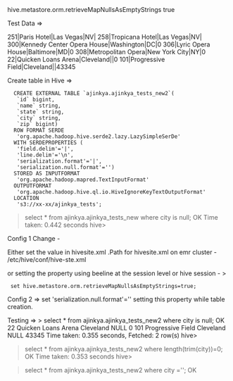 <property>
  <name>hive.metastore.orm.retrieveMapNullsAsEmptyStrings</name>
  <value>true</value>
</property>


Test Data => 

251|Paris Hotel|Las Vegas|NV|
258|Tropicana Hotel|Las Vegas|NV|
300|Kennedy Center Opera House|Washington|DC|0
306|Lyric Opera House|Baltimore|MD|0
308|Metropolitan Opera|New York City|NY|0
22|Quicken Loans Arena|Cleveland||0
101|Progressive Field|Cleveland||43345

Create table in Hive => 

      CREATE EXTERNAL TABLE `ajinkya.ajinkya_tests_new2`(
       `id` bigint, 
       `name` string, 
       `state` string, 
       `city` string, 
       `zip` bigint)
      ROW FORMAT SERDE 
       'org.apache.hadoop.hive.serde2.lazy.LazySimpleSerDe' 
      WITH SERDEPROPERTIES ( 
       'field.delim'='|', 
       'line.delim'='\n', 
       'serialization.format'='|', 
       'serialization.null.format'='') 
      STORED AS INPUTFORMAT 
       'org.apache.hadoop.mapred.TextInputFormat' 
      OUTPUTFORMAT 
       'org.apache.hadoop.hive.ql.io.HiveIgnoreKeyTextOutputFormat'
      LOCATION
       's3://xx-xx/ajinkya_tests';

> select * from ajinkya.ajinkya_tests_new where city is null;
    OK
    Time taken: 0.442 seconds
    hive> 

Config 1 Change -

 Either set the value in hivesite.xml .Path for hivesite.xml on emr cluster - /etc/hive/conf/hive-ste.xml

or setting the property using beeline at the session level or hive session - > 

     set hive.metastore.orm.retrieveMapNullsAsEmptyStrings=true;

Config 2 => set 'serialization.null.format'='' setting this property while table creation.

Testing =>  > select * from ajinkya.ajinkya_tests_new2 where city is null;
OK
22	Quicken Loans Arena	Cleveland	NULL	0
101	Progressive Field	Cleveland	NULL	43345
Time taken: 0.355 seconds, Fetched: 2 row(s)
hive> 

> select * from ajinkya.ajinkya_tests_new2 where length(trim(city))=0;
OK
Time taken: 0.353 seconds
hive>

> select * from ajinkya.ajinkya_tests_new2 where city ='';
OK
